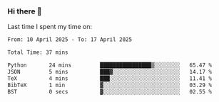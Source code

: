 ### Hi there 👋

<!--
**Grav1tum/Grav1tum** is a ✨ _special_ ✨ repository because its `README.md` (this file) appears on your GitHub profile.

Here are some ideas to get you started:

- 🔭 I’m currently working on ...
- 🌱 I’m currently learning ...
- 👯 I’m looking to collaborate on ...
- 🤔 I’m looking for help with ...
- 💬 Ask me about ...
- 📫 How to reach me: ...
- 😄 Pronouns: ...
- ⚡ Fun fact: ...
-->
Last time I spent my time on:
<!--START_SECTION:waka-->

```txt
From: 10 April 2025 - To: 17 April 2025

Total Time: 37 mins

Python       24 mins         ████████████████▒░░░░░░░░   65.47 %
JSON         5 mins          ███▓░░░░░░░░░░░░░░░░░░░░░   14.17 %
TeX          4 mins          ███░░░░░░░░░░░░░░░░░░░░░░   11.41 %
BibTeX       1 min           ▓░░░░░░░░░░░░░░░░░░░░░░░░   03.29 %
BST          0 secs          ▓░░░░░░░░░░░░░░░░░░░░░░░░   02.55 %
```

<!--END_SECTION:waka-->
